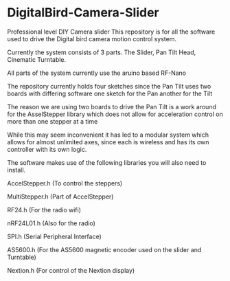 # DigitalBird-Camera-Slider
Professional level DIY Camera slider
This repository is for all the software used to drive the Digital bird camera motion control system.

Currently the system consists of 3 parts. The Slider, Pan Tilt Head, Cinematic Turntable.

All parts of the system currently use the aruino based RF-Nano

The repository currently holds four sketches since the Pan Tilt uses two boards with differing software one sketch for the Pan another for the Tilt

The reason we are using two boards to drive the Pan Tilt is a work around for the AsselStepper library which does not allow for acceleration control on more than one stepper at a time

While this may seem inconvenient it has led to a modular system which allows for almost unlimited axes, since each is wireless and has its own controller with its own logic.

The software makes use of the following libraries you will also need to install.

AccelStepper.h    (To control the steppers)

MultiStepper.h    (Part of AccelStepper)

RF24.h            (For the radio wifi)

nRF24L01.h        (Also for the radio)

SPI.h             (Serial Peripheral Interface)

AS5600.h          (For the AS5600 magnetic encoder used on the slider and Turntable)

Nextion.h         (For control of the Nextion display)
